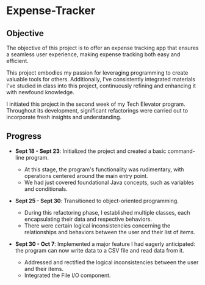 # Expense-Tracker

## Objective

The objective of this project is to offer an expense tracking app that ensures a seamless user experience, making expense tracking both easy and efficient. 

This project embodies my passion for leveraging programming to create valuable tools for others. Additionally, I've consistently integrated materials I've studied in class into this project, continuously refining and enhancing it with newfound knowledge.

I initiated this project in the second week of my Tech Elevator program. Throughout its development, significant refactorings were carried out to incorporate fresh insights and understanding.

## Progress

- **Sept 18 - Sept 23**: Initialized the project and created a basic command-line program.
    - At this stage, the program's functionality was rudimentary, with operations centered around the main entry point.
    - We had just covered foundational Java concepts, such as variables and conditionals.

- **Sept 25 - Sept 30**: Transitioned to object-oriented programming.
    - During this refactoring phase, I established multiple classes, each encapsulating their data and respective behaviors.
    - There were certain logical inconsistencies concerning the relationships and behaviors between the user and their list of items.

- **Sept 30 - Oct 7**: Implemented a major feature I had eagerly anticipated: the program can now write data to a CSV file and read data from it.
    - Addressed and rectified the logical inconsistencies between the user and their items.
    - Integrated the File I/O component.

